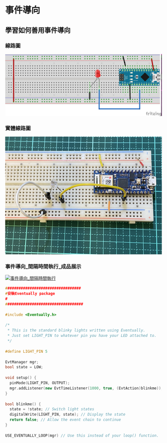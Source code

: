 # 事件導向
## 學習如何善用事件導向
### 線路圖
![](EventDrive_bb.jpg)

### 實體線路圖
![](IMG_0386.jpg)

### 事件導向_間隔時間執行_成品展示
[![事件導向_間隔時間執行](https://img.youtube.com/vi/XptfalbqghI/0.jpg)](https://youtu.be/XptfalbqghI)



```C++
##################################
#安裝Eventually package
#
###################################

#include <Eventually.h>

/*
 * This is the standard blinky lights written using Eventually.
 * Just set LIGHT_PIN to whatever pin you have your LED attached to.
 */

#define LIGHT_PIN 5

EvtManager mgr;
bool state = LOW;

void setup() {
  pinMode(LIGHT_PIN, OUTPUT);
  mgr.addListener(new EvtTimeListener(1000, true, (EvtAction)blinkme)); 
}

bool blinkme() {
  state = !state; // Switch light states
  digitalWrite(LIGHT_PIN, state); // Display the state
  return false; // Allow the event chain to continue
}

USE_EVENTUALLY_LOOP(mgr) // Use this instead of your loop() function.
```


